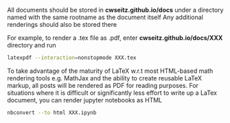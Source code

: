 All documents should be stored in **cwseitz.github.io/docs** under
a directory named with the same rootname as the document itself 
Any additional renderings should also be stored there

For example, to render a .tex file as .pdf, enter **cwseitz.github.io/docs/XXX** directory and run

```bash
latexpdf --interaction=nonstopmode XXX.tex
```

To take advantage of the maturity of LaTeX w.r.t
most HTML-based math rendering tools e.g. MathJax
and the ability to create reusable LaTeX markup,
all posts will be rendered as PDF for reading 
purposes. For situations where it is difficult
or significantly less effort to write up a LaTex
document, you can render jupyter notebooks as HTML

```bash
nbconvert --to html XXX.ipynb
```





